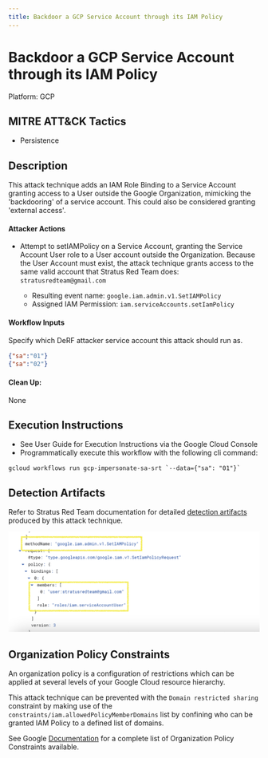 ```yaml
---
title: Backdoor a GCP Service Account through its IAM Policy
---
```


# Backdoor a GCP Service Account through its IAM Policy


Platform: GCP

## MITRE ATT&CK Tactics


- Persistence

## Description


This attack technique adds an IAM Role Binding to a Service Account granting access to a User outside the Google Organization, mimicking the 'backdooring' of a service account.  This could also be considered granting 'external access'.

#### Attacker Actions 

- Attempt to setIAMPolicy on a Service Account, granting the Service Account User role to a User account outside the Organization. Because the User Account must exist, the attack technique grants access to the same valid account that Stratus Red Team does: `stratusredteam@gmail.com` 

  - Resulting event name: `google.iam.admin.v1.SetIAMPolicy`
  - Assigned IAM Permission: `iam.serviceAccounts.setIamPolicy`

#### Workflow Inputs
Specify which DeRF attacker service account this attack should run as.   
```json
{"sa":"01"}
{"sa":"02"}
```
#### Clean Up: 

None


## Execution Instructions

- See User Guide for Execution Instructions via the Google Cloud Console
- Programmatically execute this workflow with the following cli command:

```
gcloud workflows run gcp-impersonate-sa-srt `--data={"sa": "01"}` 
```


## Detection Artifacts

Refer to Stratus Red Team documentation for detailed [detection artifacts](https://stratus-red-team.cloud/attack-techniques/GCP/gcp.persistence.backdoor-service-account-policy/) produced by this attack technique.

![](../../images/iam.serviceaccount.serIAMPolicy.png)

## Organization Policy Constraints
An organization policy is a configuration of restrictions which can be applied at several levels of your Google Cloud resource hierarchy. 

This attack technique can be prevented with the `Domain restricted sharing` constraint by making use of the `constraints/iam.allowedPolicyMemberDomains` list by confining who can be granted IAM Policy to a defined list of domains.   

See Google [Documentation](https://cloud.google.com/resource-manager/docs/organization-policy/org-policy-constraints) for a complete list of Organization Policy Constraints available.
